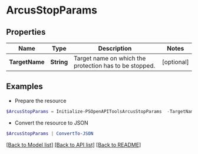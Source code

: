 # ArcusStopParams
## Properties

Name | Type | Description | Notes
------------ | ------------- | ------------- | -------------
**TargetName** | **String** | Target name on which the protection has to be stopped. | [optional] 

## Examples

- Prepare the resource
```powershell
$ArcusStopParams = Initialize-PSOpenAPIToolsArcusStopParams  -TargetName s1511
```

- Convert the resource to JSON
```powershell
$ArcusStopParams | ConvertTo-JSON
```

[[Back to Model list]](../README.md#documentation-for-models) [[Back to API list]](../README.md#documentation-for-api-endpoints) [[Back to README]](../README.md)

